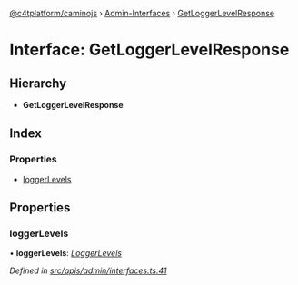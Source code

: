 [@c4tplatform/caminojs](../api.md) › [Admin-Interfaces](../modules/admin_interfaces.md) › [GetLoggerLevelResponse](admin_interfaces.getloggerlevelresponse.md)

# Interface: GetLoggerLevelResponse

## Hierarchy

* **GetLoggerLevelResponse**

## Index

### Properties

* [loggerLevels](admin_interfaces.getloggerlevelresponse.md#loggerlevels)

## Properties

###  loggerLevels

• **loggerLevels**: *[LoggerLevels](admin_interfaces.loggerlevels.md)*

*Defined in [src/apis/admin/interfaces.ts:41](https://github.com/chain4travel/caminojs/blob/ac57b5af/src/apis/admin/interfaces.ts#L41)*
